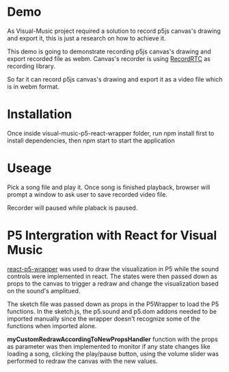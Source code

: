 Demo
==============
As Visual-Music project required a solution to record p5js canvas's drawing and export it, this is just a research on how to achieve it.

This demo is going to demonstrate recording p5js canvas's drawing and export recorded file as webm. Canvas's recorder is using <a href="https://www.npmjs.com/package/recordrtc">RecordRTC</a> as recording library.

So far it can record p5js canvas's drawing and export it as a video file which is in webm format.

Installation
===============
Once inside visual-music-p5-react-wrapper folder, run npm install first to install dependencies, then npm start to start the application

Useage
===============
Pick a song file and play it. Once song is finished playback, browser will prompt a window to ask user to save recorded video file.

Recorder will paused while plaback is paused.

P5 Intergration with React for Visual Music
===============

<a href="https://github.com/and-who/react-p5-wrapper">react-p5-wrapper</a> was used to draw the visualization in P5 while the sound controls were implemented in react. The states were then passed down as props to the canvas to trigger a redraw and change the visualization based on the sound's amplitued.

The sketch file was passed down as props in the P5Wrapper to load the P5 functions.
In the sketch.js, the p5.sound and p5.dom addons needed to be imported manually since the wrapper doesn't recognize some of the functions when imported alone.

<strong>myCustomRedrawAccordingToNewPropsHandler</strong> function with the props as parameter was then implemented to monitor if any state changes like loading a song, clicking the play/pause button, using the volume slider was performed to redraw the canvas with the new values.
